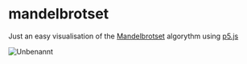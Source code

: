 # mandelbrotset

Just an easy visualisation of the [Mandelbrotset](https://en.wikipedia.org/wiki/Mandelbrot_set) algorythm using [p5.js](https://p5js.org/)

![Unbenannt](https://github.com/nikolaspoczekaj/mandelbrotset/assets/90511206/fccc0b20-56eb-493a-b739-606b22500b33)
